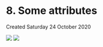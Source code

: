 # 8. Some attributes
Created Saturday 24 October 2020

![](./8._Some_attributes/pasted_image.png)
![](./8._Some_attributes/pasted_image001.png)

